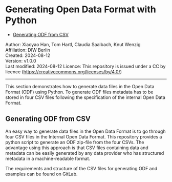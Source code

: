Generating Open Data Format with Python
================

-   [Generating ODF from CSV](#generating-odf-from-csv)

Author: Xiaoyao Han, Tom Hartl, Claudia Saalbach, Knut Wenzig  
Affiliation: DIW Berlin  
Created: 2024-08-12  
Version: v1.0.0  
Last modified: 2024-08-12
Licence: This repository is issued under a CC by licence
(<https://creativecommons.org/licenses/by/4.0/>)

------------------------------------------------------------------------
This section demonstrates how to generate data files in the Open Data Format (ODF) using Python. 
To generate ODF files metadata has to be stored in four CSV files following the 
specification of the internal Open Data Format. 


## Generating ODF from CSV

An easy way to generate data files in the Open Data Format is to go through
four CSV files in the Internal Open Data Format. This repository provides a
python script to generate an ODF zip-file from the four CSVs.
The advantage using this approach is that CSV files containing data and 
metadata can be easily generated by any data provider who has structured 
metadata in a machine-readable format.

The requirements and structure of the CSV files for generating ODF and 
examples can be found on GitLab.
